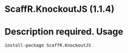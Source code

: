 ﻿ScaffR.KnockoutJS (1.1.4)
======
Description required.
Usage
======
<pre>install-package ScaffR.KnockoutJS</pre>
